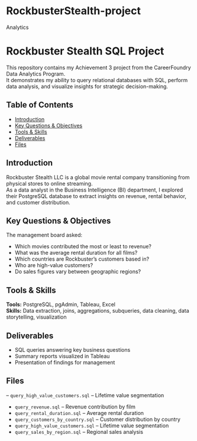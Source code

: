 # RockbusterStealth-project
Analytics 

# Rockbuster Stealth SQL Project

This repository contains my Achievement 3 project from the CareerFoundry Data Analytics Program.  
It demonstrates my ability to query relational databases with SQL, perform data analysis, and visualize insights for strategic decision-making.

## Table of Contents
- [Introduction](#introduction)
- [Key Questions & Objectives](#key-questions--objectives)
- [Tools & Skills](#tools--skills)
- [Deliverables](#deliverables)
- [Files](#files)

## Introduction
Rockbuster Stealth LLC is a global movie rental company transitioning from physical stores to online streaming.  
As a data analyst in the Business Intelligence (BI) department, I explored their PostgreSQL database to extract insights on revenue, rental behavior, and customer distribution.

## Key Questions & Objectives
The management board asked:
- Which movies contributed the most or least to revenue?
- What was the average rental duration for all films?
- Which countries are Rockbuster’s customers based in?
- Who are high-value customers?
- Do sales figures vary between geographic regions?

## Tools & Skills
**Tools:** PostgreSQL, pgAdmin, Tableau, Excel  
**Skills:** Data extraction, joins, aggregations, subqueries, data cleaning, data storytelling, visualization

## Deliverables
- SQL queries answering key business questions  
- Summary reports visualized in Tableau  
- Presentation of findings for management

## Files
– `query_high_value_customers.sql` – Lifetime value segmentation
- `query_revenue.sql` – Revenue contribution by film  
- `query_rental_duration.sql` – Average rental duration  
- `query_customers_by_country.sql` – Customer distribution by country  
- `query_high_value_customers.sql` – Lifetime value segmentation  
- `query_sales_by_region.sql` – Regional sales analysis
